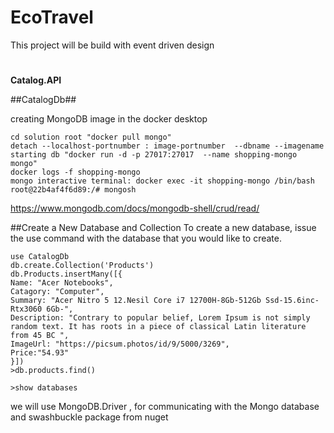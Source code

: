 # EcoTravel
This project will be build with event driven design

# 
**Catalog.API**

##CatalogDb##

creating MongoDB image in the docker desktop 
```
cd solution root "docker pull mongo"
detach --localhost-portnumber : image-portnumber  --dbname --imagename
starting db "docker run -d -p 27017:27017  --name shopping-mongo mongo"
docker logs -f shopping-mongo
mongo interactive terminal: docker exec -it shopping-mongo /bin/bash
root@22b4af4f6d89:/# mongosh
```
https://www.mongodb.com/docs/mongodb-shell/crud/read/

##Create a New Database and Collection
To create a new database, issue the use <db> command with the database that you would like to create.
```
use CatalogDb
db.create.Collection('Products')
db.Products.insertMany([{
Name: "Acer Notebooks",
Catagory: "Computer",
Summary: "Acer Nitro 5 12.Nesil Core i7 12700H-8Gb-512Gb Ssd-15.6inc-Rtx3060 6Gb-",
Description: "Contrary to popular belief, Lorem Ipsum is not simply random text. It has roots in a piece of classical Latin literature from 45 BC ",
ImageUrl: "https://picsum.photos/id/9/5000/3269",
Price:"54.93"
}])
>db.products.find()

>show databases
```

we will use MongoDB.Driver , for communicating with the Mongo database and swashbuckle package from nuget
